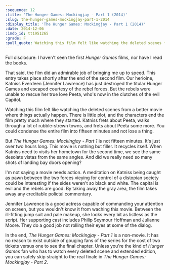 ```yaml
---
:sequence: 12
:title: 'The Hunger Games: Mockingjay - Part 1 (2014)'
:slug: the-hunger-games-mockingjay-part-1-2014
:display_title: 'The Hunger Games: Mockingjay - Part 1 (2014)'
:date: 2014-12-06
:imdb_id: tt1951265
:grade: F
:pull_quote: Watching this film felt like watching the deleted scenes from a better movie where things actually happen. There is little plot, and the characters end the film pretty much where they started.
---
```


Full disclosure: I haven't seen the first _Hunger Games_ films, nor have I read the books. 

That said, the film did an admirable job of bringing me up to speed. This entry takes place shortly after the end of the second film. Our herioine, Katniss Everdeen (Jennifer Lawrence) has just destroyed the titular Hunger Games and escaped courtesy of the rebel forces. But the rebels were unable to rescue her true love Peeta, who's now in the clutches of the evil Capitol.

Watching this film felt like watching the deleted scenes from a better movie where things actually happen. There is little plot, and the characters end the film pretty much where they started. Katniss frets about Peeta, walks through a lot of rubble-strewn towns, and frets about Peeta some more. You could condense the entire film into fifteen minutes and not lose a thing.

But _The Hunger Games: Mockingjay - Part 1_ is not fifteen minutes. It's just over two hours long. This movie is nothing but filler. It recycles itself. When Katniss need to visits her hometown for the second time, we see the same desolate vistas from the same angles. And did we really need so many shots of landing bay doors opening? 

I'm not saying a movie needs action. A meditation on Katniss being caught as pawn between the two forces vieying for control of a distopian society could be interesting if the sides weren't so black and white. The capital is evil and the rebels are good. By taking away the gray area, the film takes away any creditable polictal commentary.

Jennifer Lawrence is a good actress capable of commanding your attention on screen, but you wouldn't know it from waching this movie. Between the ill-fitting jump suit and pale makeup, she looks every bit as listless as the script. Her supporting cast includes Philip Seymour Hoffman and Julianne Moore. They do a good job not rolling their eyes at some of the dialog.

In the end, _The Hunger Games: Mockingjay - Part 1_ is a non-movie. It has no reason to exist outside of gouging fans of the series for the cost of two tickets versus one to see the final chapter. Unless you're the kind of _Hunger Games_ fan who has to watch every deleted scene and extended edition, you can safely skip straight to the real finale in  _The Hunger Games: Mockingjay - Part 2_.

